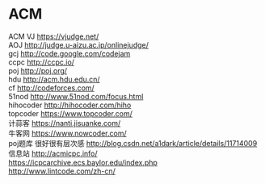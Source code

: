 # ACM
ACM
       VJ https://vjudge.net/</br>
       AOJ http://judge.u-aizu.ac.jp/onlinejudge/</br>
       gcj http://code.google.com/codejam</br>
       ccpc http://ccpc.io/</br>
       poj http://poj.org/</br>
       hdu http://acm.hdu.edu.cn/</br>
       cf http://codeforces.com/</br>
       51nod http://www.51nod.com/focus.html</br>
       hihocoder http://hihocoder.com/hiho</br>
       topcoder https://www.topcoder.com/</br>
       计蒜客 https://nanti.jisuanke.com/</br>
       牛客网 https://www.nowcoder.com/</br>
       poj题库 很好很有层次感 http://blog.csdn.net/a1dark/article/details/11714009</br>
       信息站 http://acmicpc.info/  </br>
       https://icpcarchive.ecs.baylor.edu/index.php</br>
       http://www.lintcode.com/zh-cn/</br>
